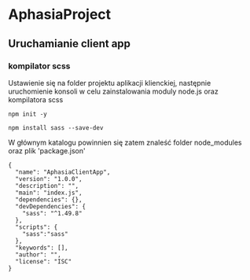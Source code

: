 # AphasiaProject

## Uruchamianie client app
### kompilator scss
Ustawienie się na folder projektu aplikacji klienckiej, następnie uruchomienie konsoli w celu zainstalowania moduly node.js oraz kompilatora scss
```
npm init -y
```
```
npm install sass --save-dev
```

W głównym katalogu powinnien się zatem znaleść folder node_modules oraz plik 'package.json'
```
{
  "name": "AphasiaClientApp",
  "version": "1.0.0",
  "description": "",
  "main": "index.js",
  "dependencies": {},
  "devDependencies": {
    "sass": "^1.49.8"
  },
  "scripts": {
    "sass":"sass"
  },
  "keywords": [],
  "author": "",
  "license": "ISC"
}
```
